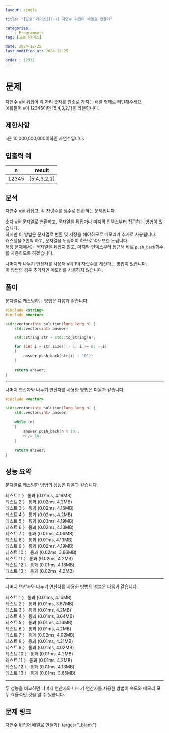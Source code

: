 ```yaml
---
layout: single

title: "[프로그래머스][C++] 자연수 뒤집어 배열로 만들기"

categories:
    - Programmers
tag: [프로그래머스]

date: 2024-12-25
last_modified_at: 2024-12-25

order : 12932
---
```


# 문제

자연수 `n`을 뒤집어 각 자리 숫자를 원소로 가지는 배열 형태로 리턴해주세요.  
예를들어 `n`이 12345이면 [5,4,3,2,1]을 리턴합니다.

## 제한사항

`n`은 10,000,000,000이하인 자연수입니다.

## 입출력 예

|n|result|
|---|---|
|12345|[5,4,3,2,1]|

## 분석

자연수 `n`을 뒤집고, 각 자릿수를 정수로 반환하는 문제입니다.

숫자 `n`을 문자열로 변환하고, 문자열을 뒤집거나 마지막 인덱스부터 접근하는 방법이 있습니다.  
하지만 이 방법은 문자열로 변환 및 저장을 해야하므로 메모리가 추가로 사용됩니다.  
캐스팅을 2번씩 하고, 문자열을 뒤집어야 하므로 속도또한 느립니다.  
해당 문제에서는 문자열을 뒤집지 않고, 마지막 인덱스부터 접근해 바로 `push_back`함수를 사용하도록 하겠습니다.

나머지와 나누기 연산자를 사용해 `n`의 1의 자릿수를 계산하는 방법이 있습니다.  
이 방법의 경우 추가적인 메모리를 사용하지 않습니다.

## 풀이

문자열로 캐스팅하는 방법은 다음과 같습니다.

```cpp
#include <string>
#include <vector>

std::vector<int> solution(long long n) {
    std::vector<int> answer;

    std::string str = std::to_string(n);

    for (int i = str.size() - 1; i >= 0; --i)
    {
        answer.push_back(str[i] - '0');
    }

    return answer;
}
```

---

나머지 연산자와 나누기 연산자를 사용한 방법은 다음과 같습니다.

```cpp
#include <vector>

std::vector<int> solution(long long n) {
    std::vector<int> answer;
    
    while (n)
    {
        answer.push_back(n % 10);
        n /= 10;
    }
    
    return answer;
}
```

## 성능 요약

문자열로 캐스팅한 방법의 성능은 다음과 같습니다.

테스트 1 〉	통과 (0.01ms, 4.16MB)  
테스트 2 〉	통과 (0.02ms, 4.2MB)  
테스트 3 〉	통과 (0.02ms, 4.16MB)  
테스트 4 〉	통과 (0.02ms, 4.2MB)  
테스트 5 〉	통과 (0.03ms, 4.19MB)  
테스트 6 〉	통과 (0.02ms, 4.13MB)  
테스트 7 〉	통과 (0.01ms, 4.06MB)  
테스트 8 〉	통과 (0.01ms, 4.13MB)  
테스트 9 〉	통과 (0.02ms, 4.19MB)  
테스트 10 〉 통과 (0.02ms, 3.66MB)  
테스트 11 〉 통과 (0.02ms, 4.2MB)  
테스트 12 〉 통과 (0.01ms, 4.18MB)  
테스트 13 〉 통과 (0.02ms, 4.2MB)

---

나머지 연산자와 나누기 연산자를 사용한 방법의 성능은 다음과 같습니다.

테스트 1 〉	통과 (0.01ms, 4.15MB)  
테스트 2 〉	통과 (0.01ms, 3.67MB)  
테스트 3 〉	통과 (0.01ms, 4.2MB)  
테스트 4 〉	통과 (0.01ms, 3.64MB)  
테스트 5 〉	통과 (0.01ms, 4.16MB)  
테스트 6 〉	통과 (0.01ms, 4.2MB)  
테스트 7 〉	통과 (0.02ms, 4.02MB)  
테스트 8 〉	통과 (0.01ms, 4.21MB)  
테스트 9 〉	통과 (0.01ms, 4.02MB)  
테스트 10 〉 통과 (0.01ms, 4.2MB)  
테스트 11 〉 통과 (0.01ms, 4.2MB)  
테스트 12 〉 통과 (0.01ms, 4.13MB)  
테스트 13 〉 통과 (0.01ms, 3.65MB)

---

두 성능을 비교하면 나머지 연산자와 나누기 연산자를 사용한 방법이 속도와 메모리 모두 효율적인 것을 알 수 있습니다.

## 문제 링크

[자연수 뒤집어 배열로 만들기](https://school.programmers.co.kr/learn/courses/30/lessons/12932){: target="_blank"}